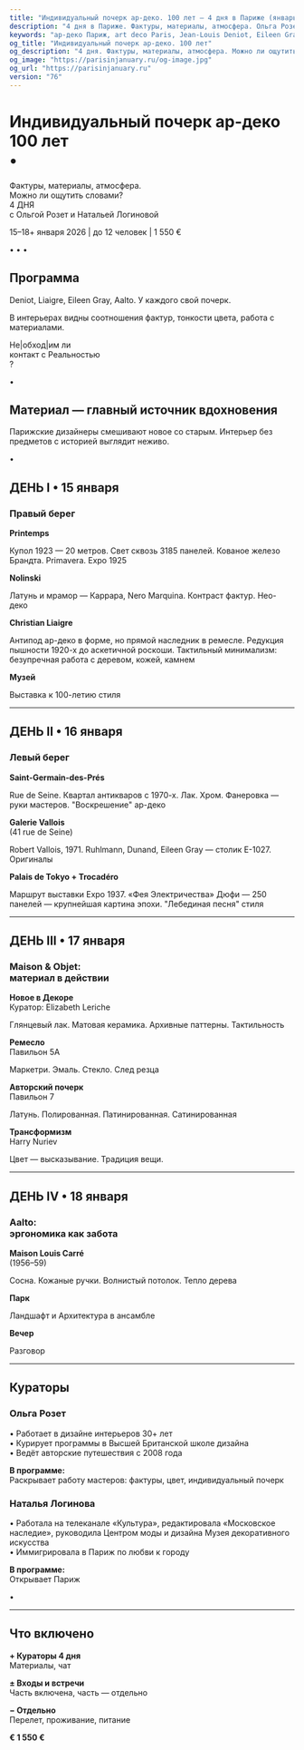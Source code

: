 ```yaml
---
title: "Индивидуальный почерк ар-деко. 100 лет — 4 дня в Париже (январь 2026)"
description: "4 дня в Париже. Фактуры, материалы, атмосфера. Ольга Розет и Наталья Логинова. Галереи, отели, шоу-румы. Малая группа."
keywords: "ар-деко Париж, art deco Paris, Jean-Louis Deniot, Eileen Gray, Alvar Aalto, Nolinski Paris, Palais de Tokyo, Galerie Vallois, авторские туры Париж, кураторская программа, дизайн интерьеров, малая группа Париж, январь 2026"
og_title: "Индивидуальный почерк ар-деко. 100 лет"
og_description: "4 дня. Фактуры, материалы, атмосфера. Можно ли ощутить словами?"
og_image: "https://parisinjanuary.ru/og-image.jpg"
og_url: "https://parisinjanuary.ru"
version: "76"
---
```


# Индивидуальный почерк ар-деко<br><span class="hero-accent">100 лет</span><br><span class="hero-bullet">•</span>

Фактуры, материалы, атмосфера.  
<span class="emphasis">Можно ли ощутить словами?</span>  
4 ДНЯ<br>с Ольгой Розет и Натальей Логиновой

15–18+ января 2026 | до 12 человек | 1 550 €

<div class="days-divider">
  <span class="divider-dot">•</span>
  <span class="divider-dot">•</span>
  <span class="divider-dot">•</span>
</div>

## Программа

Deniot, Liaigre, <span class="emphasis">Eileen Gray</span>, Aalto. У каждого свой <span class="emphasis">почерк</span>.

В интерьерах видны соотношения фактур, тонкости цвета, работа с материалами.

Не&#124;обход&#124;им ли<br><span class="emphasis">контакт с Реальностью</span><br>?

<div class="curator-separator">•</div>

<h2 class="material-title"><strong>Материал</strong> — главный источник вдохновения</h2>

Парижские дизайнеры смешивают новое со старым. Интерьер без предметов с историей выглядит неживо.

<div class="curator-separator">•</div>

## ДЕНЬ I • 15 января
### Правый берег

**Printemps**

Купол 1923 — 20 метров. Свет сквозь 3185 панелей. Кованое железо Брандта. Primavera. Expo 1925

**Nolinski**

Латунь и мрамор — Каррара, Nero Marquina. Контраст фактур. Нео-деко

**Christian Liaigre**

Антипод ар-деко в форме, но прямой наследник в ремесле. Редукция пышности 1920-х до аскетичной роскоши. Тактильный минимализм: безупречная работа с деревом, кожей, камнем

**Музей**

Выставка к 100-летию стиля

---

## ДЕНЬ II • 16 января
### Левый берег

**Saint-Germain-des-Prés**

Rue de Seine. Квартал антикваров с 1970-х. Лак. Хром. Фанеровка — руки мастеров. "Воскрешение" ар-деко

**Galerie Vallois**  
(41 rue de Seine)

Robert Vallois, 1971. Ruhlmann, Dunand, <span class="emphasis">Eileen Gray</span> — столик E-1027. Оригиналы

**Palais de Tokyo + Trocadéro**

Маршрут выставки Expo 1937. «Фея Электричества» Дюфи — 250 панелей — крупнейшая картина эпохи. "Лебединая песня" стиля

---

## ДЕНЬ III • 17 января
### Maison & Objet:<br>материал в действии

**Новое в Декоре**  
Куратор: Elizabeth Leriche

Глянцевый лак. Матовая керамика. Архивные паттерны. Тактильность

**Ремесло**  
Павильон 5А

Маркетри. Эмаль. Стекло. След резца

**Авторский почерк**  
Павильон 7

Латунь. Полированная. Патинированная. Сатинированная

**Трансформизм**  
Harry Nuriev

Цвет — высказывание. Традиция вещи.

---

## ДЕНЬ IV • 18 января
### Aalto:<br>эргономика как забота

**Maison Louis Carré**  
(1956–59)

Сосна. Кожаные ручки. Волнистый потолок. Тепло дерева

**Парк**

Ландшафт и Архитектура в ансамбле

**Вечер**

Разговор

---

## Кураторы

### Ольга Розет

• Работает в дизайне интерьеров 30+ лет  
• Курирует программы в Высшей Британской школе дизайна  
• Ведёт авторские путешествия с 2008 года

**В программе:**  
<span class="emphasis">Раскрывает работу мастеров</span>: фактуры, цвет, индивидуальный почерк

### Наталья Логинова

• Работала на телеканале «Культура», редактировала «Московское наследие», руководила Центром моды и дизайна Музея декоративного искусства  
• Иммигрировала в Париж по любви к городу

**В программе:**  
<span class="emphasis">Открывает Париж</span>

<div class="curator-separator">•</div>

---

## Что включено

**+ Кураторы 4 дня**  
Материалы, чат

**± Входы и встречи**  
Часть включена, часть — отдельно

**− Отдельно**  
Перелет, проживание, питание

**€ 1 550 €**

